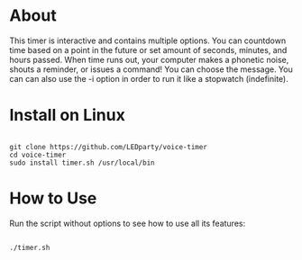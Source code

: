 # About

This timer is interactive and contains multiple options. You can countdown time based on a point in the future or
set amount of seconds, minutes, and hours passed. When time
runs out, your computer makes a phonetic noise, shouts
a reminder, or issues a command! You can choose the
message. You can can also use the -i option in order
to run it like a stopwatch (indefinite).

# Install on Linux

<pre><code>
git clone https://github.com/LEDparty/voice-timer
cd voice-timer
sudo install timer.sh /usr/local/bin
</pre></code>
# How to Use

Run the script without options to see how to use all its features:

<pre><code>
./timer.sh
</pre></code>


